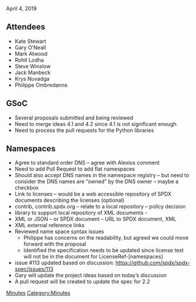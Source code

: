 April 4, 2019

## Attendees

  - Kate Stewart
  - Gary O'Neall
  - Mark Atwood
  - Rohit Lodha
  - Steve Winslow
  - Jack Manbeck
  - Krys Nuvadga
  - Philippe Ombredanne

## GSoC

  - Several proposals submitted and being reviewed
  - Need to merge ideas 4.1 and 4.2 since 4.1 is not significant enough
  - Need to process the pull requests for the Python libraries

## Namespaces

  - Agree to standard order DNS – agree with Alexios comment
  - Need to add Pull Request to add flat namespaces
  - Should also accept DNS names in the namespace registry – but need to
    consider the DNS names are “owned” by the DNS owner – maybe a
    checkbox
  - Link to licenses – would be a web accessible repository of SPDX
    documents describing the licenses (optional)
  - contrib, contrib.spdx.org – relate to a local repository – policy
    decision
  - library to support local repository of XML documents -
  - XML or JSON – or SPDX document – URL to SPDX document, XML
  - XML external reference links
  - Reviewed name space syntax issues
      - Philippe has concerns on the readability, but agreed we could
        move forward with the proposal
      - Identified the specification needs to be updated since license
        text will not be in the document for LicenseRef-\[namespaces\]
  - issue \#113 updated based on discussion:
    <https://github.com/spdx/spdx-spec/issues/113>
  - Gary will update the project ideas based on today’s discussion
  - A pull request will be created to update the spec for 2.2

[Minutes](Category:Technical "wikilink")
[Category:Minutes](Category:Minutes "wikilink")
